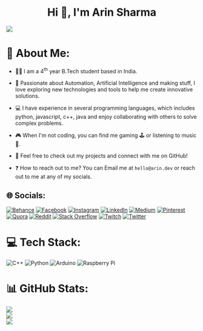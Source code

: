 <h1 align="center">Hi 👋, I'm Arin Sharma</h1>

![](https://komarev.com/ghpvc/?username=nub-rin&color=ff69b4&style=flat-square&label=👀)

# 💫 About Me:
- 👨‍💻 I am a 4<sup>th</sup> year B.Tech student based in India.

- 🚀 Passionate about Automation, Artificial Intelligence and making stuff, I love exploring new technologies and tools to help me create innovative solutions.

- 💻 I have experience in several programming languages, which includes python, javascript, c++, java and enjoy collaborating with others to solve complex problems.

- 🎮 When I'm not coding, you can find me gaming 🕹️ or listening to music 🎵.

- 🤝 Feel free to check out my projects and connect with me on GitHub!

- ❓ How to reach out to me? You can Email me at `hello@arin.dev` or reach out to me at any of my socials.


## 🌐 Socials:
[![Behance](https://img.shields.io/badge/Behance-1769ff?logo=behance&logoColor=white)](https://behance.net/thatnubarin) [![Facebook](https://img.shields.io/badge/Facebook-%231877F2.svg?logo=Facebook&logoColor=white)](https://facebook.com/PotatoeDumpling) [![Instagram](https://img.shields.io/badge/Instagram-%23E4405F.svg?logo=Instagram&logoColor=white)](https://instagram.com/arinsayshello) [![LinkedIn](https://img.shields.io/badge/LinkedIn-%230077B5.svg?logo=linkedin&logoColor=white)](https://linkedin.com/in/arin-sharma) [![Medium](https://img.shields.io/badge/Medium-12100E?logo=medium&logoColor=white)](https://medium.com/@thatnubarin) [![Pinterest](https://img.shields.io/badge/Pinterest-%23E60023.svg?logo=Pinterest&logoColor=white)](https://pinterest.com/arinsayshello) [![Quora](https://img.shields.io/badge/Quora-%23B92B27.svg?logo=Quora&logoColor=white)](https://quora.com/profile/Arin-424) [![Reddit](https://img.shields.io/badge/Reddit-%23FF4500.svg?logo=Reddit&logoColor=white)](https://reddit.com/user/ArinSaysHello) [![Stack Overflow](https://img.shields.io/badge/-Stackoverflow-FE7A16?logo=stack-overflow&logoColor=white)](https://stackoverflow.com/users/13934360) [![Twitch](https://img.shields.io/badge/Twitch-%239146FF.svg?logo=Twitch&logoColor=white)](https://twitch.tv/thatnubarin) [![Twitter](https://img.shields.io/badge/Twitter-%231DA1F2.svg?logo=Twitter&logoColor=white)](https://twitter.com/arinsayshello) 

# 💻 Tech Stack:
![C++](https://img.shields.io/badge/c++-%2300599C.svg?style=for-the-badge&logo=c%2B%2B&logoColor=white) ![Python](https://img.shields.io/badge/python-3670A0?style=for-the-badge&logo=python&logoColor=ffdd54) ![Arduino](https://img.shields.io/badge/-Arduino-00979D?style=for-the-badge&logo=Arduino&logoColor=white) ![Raspberry Pi](https://img.shields.io/badge/-RaspberryPi-C51A4A?style=for-the-badge&logo=Raspberry-Pi)

# 📊 GitHub Stats:
![](https://github-readme-stats.vercel.app/api?username=nub-rin&theme=dark&hide_border=true&include_all_commits=true&count_private=true)<br/>
![](https://github-readme-streak-stats.herokuapp.com/?user=nub-rin&theme=dark&hide_border=true)<br/>
![](https://github-readme-stats.vercel.app/api/top-langs/?username=nub-rin&theme=dark&hide_border=true&include_all_commits=true&count_private=true&layout=compact)
